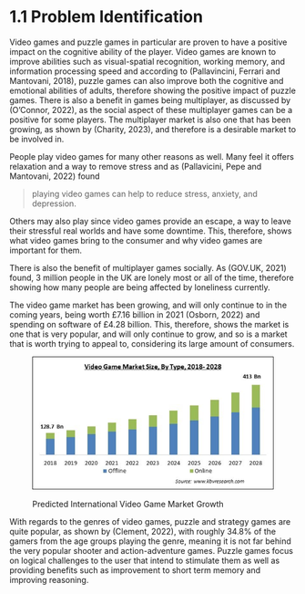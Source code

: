 # 1.1 Problem Identification

Video games and puzzle games in particular are proven to have a positive impact on the cognitive ability of the player. Video games are known to improve abilities such as visual-spatial recognition, working memory, and information processing speed and according to (Pallavincini, Ferrari and Mantovani, 2018), puzzle games can also improve both the cognitive and emotional abilities of adults, therefore showing the positive impact of puzzle games. There is also a benefit in games being multiplayer, as discussed by (O’Connor, 2022), as the social aspect of these multiplayer games can be a positive for some players. The multiplayer market is also one that has been growing, as shown by (Charity, 2023), and therefore is a desirable market to be involved in.

People play video games for many other reasons as well. Many feel it offers relaxation and a way to remove stress and as (Pallavicini, Pepe and Mantovani, 2022) found&#x20;

> playing video games can help to reduce stress, anxiety, and depression.

Others may also play since video games provide an escape, a way to leave their stressful real worlds and have some downtime. This, therefore, shows what video games bring to the consumer and why video games are important for them.

There is also the benefit of multiplayer games socially. As (GOV.UK, 2021) found, 3 million people in the UK are lonely most or all of the time, therefore showing how many people are being affected by loneliness currently.&#x20;

The video game market has been growing, and will only continue to in the coming years, being worth £7.16 billion in 2021 (Osborn, 2022) and spending on software of £4.28 billion. This, therefore, shows the market is one that is very popular, and will only continue to grow, and so is a market that is worth trying to appeal to, considering its large amount of consumers.

<figure><img src="../.gitbook/assets/video game market size.jpg" alt=""><figcaption><p>Predicted International Video Game Market Growth</p></figcaption></figure>

With regards to the genres of video games, puzzle and strategy games are quite popular, as shown by (Clement, 2022), with roughly 34.8% of the gamers from the age groups playing the genre, meaning it is not far behind the very popular shooter and action-adventure games. Puzzle games focus on logical challenges to the user that intend to stimulate them as well as providing benefits such as improvement to short term memory and improving reasoning.

